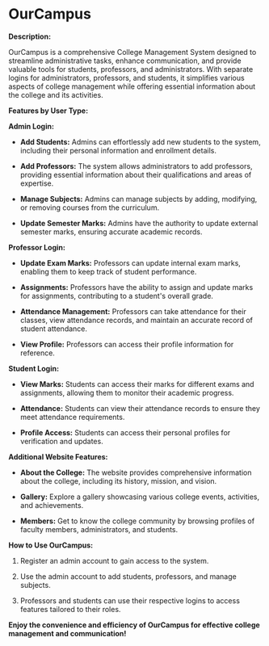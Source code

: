 # OurCampus

**Description:**

OurCampus is a comprehensive College Management System designed to streamline administrative tasks, enhance communication, and provide valuable tools for students, professors, and administrators. With separate logins for administrators, professors, and students, it simplifies various aspects of college management while offering essential information about the college and its activities.

**Features by User Type:**

**Admin Login:**

- **Add Students:** Admins can effortlessly add new students to the system, including their personal information and enrollment details.

- **Add Professors:** The system allows administrators to add professors, providing essential information about their qualifications and areas of expertise.

- **Manage Subjects:** Admins can manage subjects by adding, modifying, or removing courses from the curriculum.

- **Update Semester Marks:** Admins have the authority to update external semester marks, ensuring accurate academic records.

**Professor Login:**

- **Update Exam Marks:** Professors can update internal exam marks, enabling them to keep track of student performance.

- **Assignments:** Professors have the ability to assign and update marks for assignments, contributing to a student's overall grade.

- **Attendance Management:** Professors can take attendance for their classes, view attendance records, and maintain an accurate record of student attendance.

- **View Profile:** Professors can access their profile information for reference.

**Student Login:**

- **View Marks:** Students can access their marks for different exams and assignments, allowing them to monitor their academic progress.

- **Attendance:** Students can view their attendance records to ensure they meet attendance requirements.

- **Profile Access:** Students can access their personal profiles for verification and updates.

**Additional Website Features:**

- **About the College:** The website provides comprehensive information about the college, including its history, mission, and vision.

- **Gallery:** Explore a gallery showcasing various college events, activities, and achievements.

- **Members:** Get to know the college community by browsing profiles of faculty members, administrators, and students.

**How to Use OurCampus:**

1. Register an admin account to gain access to the system.

2. Use the admin account to add students, professors, and manage subjects.

3. Professors and students can use their respective logins to access features tailored to their roles.

**Enjoy the convenience and efficiency of OurCampus for effective college management and communication!**
